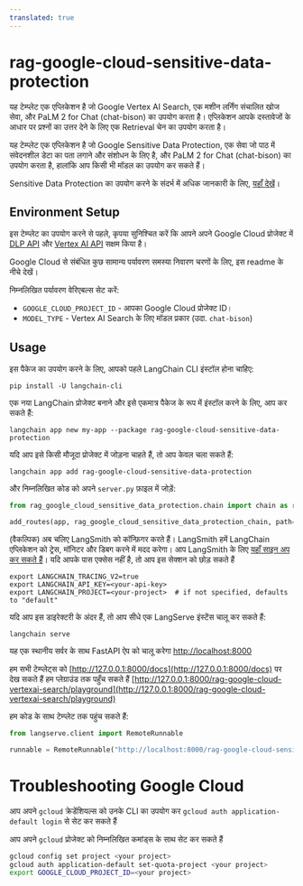```yaml
---
translated: true
---
```


# rag-google-cloud-sensitive-data-protection

यह टेम्प्लेट एक एप्लिकेशन है जो Google Vertex AI Search, एक मशीन लर्निंग संचालित खोज सेवा, और PaLM 2 for Chat (chat-bison) का उपयोग करता है। एप्लिकेशन आपके दस्तावेजों के आधार पर प्रश्नों का उत्तर देने के लिए एक Retrieval चेन का उपयोग करता है।

यह टेम्प्लेट एक एप्लिकेशन है जो Google Sensitive Data Protection, एक सेवा जो पाठ में संवेदनशील डेटा का पता लगाने और संशोधन के लिए है, और PaLM 2 for Chat (chat-bison) का उपयोग करता है, हालांकि आप किसी भी मॉडल का उपयोग कर सकते हैं।

Sensitive Data Protection का उपयोग करने के संदर्भ में अधिक जानकारी के लिए,
[यहाँ देखें](https://cloud.google.com/dlp/docs/sensitive-data-protection-overview)।

## Environment Setup

इस टेम्प्लेट का उपयोग करने से पहले, कृपया सुनिश्चित करें कि आपने अपने Google Cloud प्रोजेक्ट में [DLP API](https://console.cloud.google.com/marketplace/product/google/dlp.googleapis.com)
और [Vertex AI API](https://console.cloud.google.com/marketplace/product/google/aiplatform.googleapis.com) सक्षम किया है।

Google Cloud से संबंधित कुछ सामान्य पर्यावरण समस्या निवारण चरणों के लिए, इस readme के नीचे देखें।

निम्नलिखित पर्यावरण वेरिएबल्स सेट करें:

* `GOOGLE_CLOUD_PROJECT_ID` - आपका Google Cloud प्रोजेक्ट ID।
* `MODEL_TYPE` - Vertex AI Search के लिए मॉडल प्रकार (उदा. `chat-bison`)

## Usage

इस पैकेज का उपयोग करने के लिए, आपको पहले LangChain CLI इंस्टॉल होना चाहिए:

```shell
pip install -U langchain-cli
```

एक नया LangChain प्रोजेक्ट बनाने और इसे एकमात्र पैकेज के रूप में इंस्टॉल करने के लिए, आप कर सकते हैं:

```shell
langchain app new my-app --package rag-google-cloud-sensitive-data-protection
```

यदि आप इसे किसी मौजूदा प्रोजेक्ट में जोड़ना चाहते हैं, तो आप केवल चला सकते हैं:

```shell
langchain app add rag-google-cloud-sensitive-data-protection
```

और निम्नलिखित कोड को अपने `server.py` फ़ाइल में जोड़ें:

```python
from rag_google_cloud_sensitive_data_protection.chain import chain as rag_google_cloud_sensitive_data_protection_chain

add_routes(app, rag_google_cloud_sensitive_data_protection_chain, path="/rag-google-cloud-sensitive-data-protection")
```

(वैकल्पिक) अब चलिए LangSmith को कॉन्फ़िगर करते हैं।
LangSmith हमें LangChain एप्लिकेशन को ट्रेस, मॉनिटर और डिबग करने में मदद करेगा।
आप LangSmith के लिए [यहाँ साइन अप कर सकते हैं](https://smith.langchain.com/)।
यदि आपके पास एक्सेस नहीं है, तो आप इस सेक्शन को छोड़ सकते हैं

```shell
export LANGCHAIN_TRACING_V2=true
export LANGCHAIN_API_KEY=<your-api-key>
export LANGCHAIN_PROJECT=<your-project>  # if not specified, defaults to "default"
```

यदि आप इस डाइरेक्टरी के अंदर हैं, तो आप सीधे एक LangServe इंस्टेंस चालू कर सकते हैं:

```shell
langchain serve
```

यह एक स्थानीय सर्वर के साथ FastAPI ऐप को चालू करेगा
[http://localhost:8000](http://localhost:8000)

हम सभी टेम्प्लेट्स को [http://127.0.0.1:8000/docs](http://127.0.0.1:8000/docs) पर देख सकते हैं
हम प्लेग्राउंड तक पहुँच सकते हैं
[http://127.0.0.1:8000/rag-google-cloud-vertexai-search/playground](http://127.0.0.1:8000/rag-google-cloud-vertexai-search/playground)

हम कोड के साथ टेम्प्लेट तक पहुंच सकते हैं:

```python
from langserve.client import RemoteRunnable

runnable = RemoteRunnable("http://localhost:8000/rag-google-cloud-sensitive-data-protection")
```

# Troubleshooting Google Cloud

आप अपने `gcloud` क्रेडेंशियल्स को उनके CLI का उपयोग कर `gcloud auth application-default login` से सेट कर सकते हैं

आप अपने `gcloud` प्रोजेक्ट को निम्नलिखित कमांड्स के साथ सेट कर सकते हैं

```bash
gcloud config set project <your project>
gcloud auth application-default set-quota-project <your project>
export GOOGLE_CLOUD_PROJECT_ID=<your project>
```
